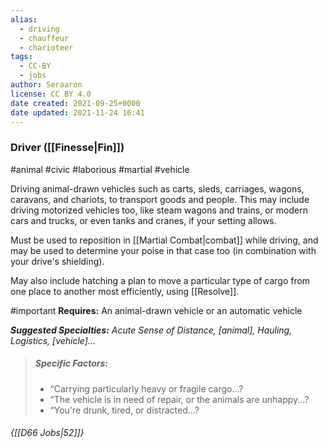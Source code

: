 ```yaml
---
alias:
  - driving
  - chauffeur
  - charioteer
tags:
  - CC-BY
  - jobs
author: Seraaron
license: CC BY 4.0
date created: 2021-09-25+0000
date updated: 2021-11-24 16:41
---
```


### Driver ([[Finesse|Fin]])

#animal #civic #laborious #martial #vehicle

Driving animal-drawn vehicles such as carts, sleds, carriages, wagons, caravans, and chariots, to transport goods and people. This may include driving motorized vehicles too, like steam wagons and trains, or modern cars and trucks, or even tanks and cranes, if your setting allows.

Must be used to reposition in  [[Martial Combat|combat]] while driving, and may be used to determine your poise in that case too  (in combination with your drive's shielding).

May also include hatching a plan to move a particular type of cargo from one place to another most efficiently, using [[Resolve]].

#important **Requires:** An animal-drawn vehicle or an automatic vehicle

_**Suggested Specialties:** Acute Sense of Distance, [animal], Hauling, Logistics, [vehicle]..._

> ##### Specific Factors:
>
> - “Carrying particularly heavy or fragile cargo...?
> - “The vehicle is in need of repair, or the animals are unhappy...?
> - “You're drunk, tired, or distracted...?

###### {[[D66 Jobs|52]]}
